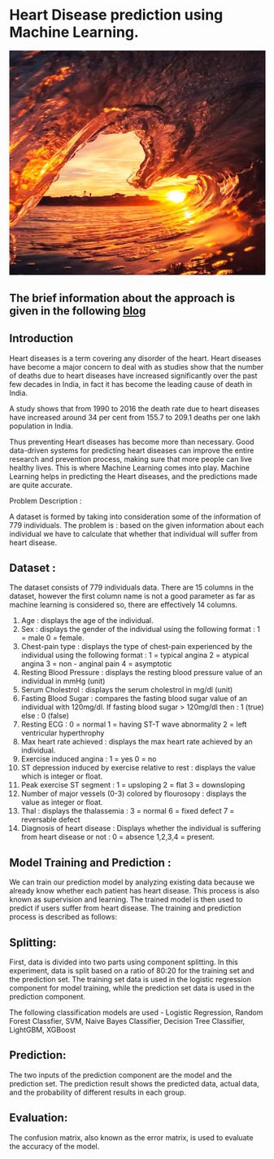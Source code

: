 # Heart Disease prediction using Machine Learning.

![](image1.jpg)

## The brief information about the approach is given in the following [blog](https://medium.com/@shubhankarrawatsam.1999/heart-disease-prediction-73468d630cfc)

## Introduction

Heart diseases is a term covering any disorder of the heart.
Heart diseases have become a major concern to deal with as studies show that the number of deaths due to heart diseases have increased significantly over the past few decades in India, in fact it has become the leading cause of death in India.

A study shows that from 1990 to 2016 the death rate due to heart diseases have increased around 34 per cent from 155.7 to 209.1 deaths per one lakh population in India.

Thus preventing Heart diseases has become more than necessary.
Good data-driven systems for predicting heart diseases can improve the entire research and prevention process, making sure that more people can live healthy lives.
This is where Machine Learning comes into play.
Machine Learning helps in predicting the Heart diseases, and the predictions made are quite accurate.

Problem Description :

A dataset is formed by taking into consideration some of the information of 779 individuals.
The problem is : based on the given information about each individual we have to calculate that whether that individual will suffer from heart disease.

## Dataset :

The dataset consists of 779 individuals data.
There are 15 columns in the dataset, however the first column name is not a good parameter as far as machine learning is considered so, there are effectively 14 columns.

1.	Age : displays the age of the individual.
2.	Sex : displays the gender of the individual using the following   format : 1 = male
          0 = female.
3.	Chest-pain type : displays the type of chest-pain experienced by the individual using the following format :
           1 = typical angina
           2 = atypical angina
           3 = non - anginal pain
           4 = asymptotic
4.	Resting Blood Pressure : displays the resting blood pressure value of an individual in mmHg (unit)
5.	Serum Cholestrol : displays the serum cholestrol in mg/dl (unit)
6.	Fasting Blood Sugar : compares the fasting blood sugar value of an individual with 120mg/dl. 
   If fasting blood sugar > 120mg/dl then : 1  (true)
                                else : 0   (false)
7.	Resting ECG : 
              0 = normal
              1 = having ST-T wave abnormality
              2 = left ventricular hyperthrophy
8.	Max heart rate achieved : displays the max heart rate achieved by an individual.
9.	Exercise induced angina : 
              1 = yes
              0 = no
10.	ST depression induced by exercise relative to rest : displays the value which is integer or float.
11.	Peak exercise ST segment : 
              1 = upsloping
              2 = flat
              3 = downsloping
12.	Number of major vessels (0-3) colored by flourosopy : displays the value as integer or float.
13.	Thal : displays the thalassemia : 
              3 = normal
              6 = fixed defect
              7 = reversable defect
14.	Diagnosis of heart disease : Displays whether the individual is suffering from heart disease or not : 
              0 = absence
              1,2,3,4 = present.

## Model Training and Prediction : 
We can train our prediction model by analyzing existing data because we already know whether each patient has heart disease. This process is also known as supervision and learning. The trained model is then used to predict if users suffer from heart disease. The training and prediction process is described as follows:

## Splitting: 
First, data is divided into two parts using component splitting. In this experiment, data is split based on a ratio of 80:20 for the training set and the prediction set. The training set data is used in the logistic regression component for model training, while the prediction set data is used in the prediction component.

The following classification models are used - Logistic Regression, Random Forest Classfier, SVM, Naive Bayes Classifier, Decision Tree Classifier, LightGBM, XGBoost

## Prediction:
The two inputs of the prediction component are the model and the prediction set. The prediction result shows the predicted data, actual data, and the probability of different results in each group.

## Evaluation: 
The confusion matrix, also known as the error matrix, is used to evaluate the accuracy of the model.
